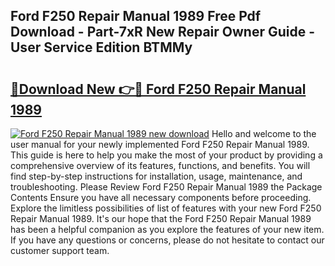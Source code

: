 ## Ford F250 Repair Manual 1989 Free Pdf Download - Part-7xR New Repair Owner Guide - User Service Edition BTMMy

# <h2><a href="http://bc70988.oget.top/?id=Ford+F250+Repair+Manual+1989">🔗Download New 👉🔴 Ford F250 Repair Manual 1989</a></h2>

[![Ford F250 Repair Manual 1989 new download](https://i.imgur.com/5g1atiW.png)](http://bc70988.oget.top/?id=Ford+F250+Repair+Manual+1989)
Hello and welcome to the user manual for your newly implemented Ford F250 Repair Manual 1989. This guide is here to help you make the most of your product by providing a comprehensive overview of its features, functions, and benefits. You will find step-by-step instructions for installation, usage, maintenance, and troubleshooting. Please Review Ford F250 Repair Manual 1989 the Package Contents Ensure you have all necessary components before proceeding. Explore the limitless possibilities of list of features with your new Ford F250 Repair Manual 1989. It's our hope that the Ford F250 Repair Manual 1989 has been a helpful companion as you explore the features of your new item. If you have any questions or concerns, please do not hesitate to contact our customer support team.
